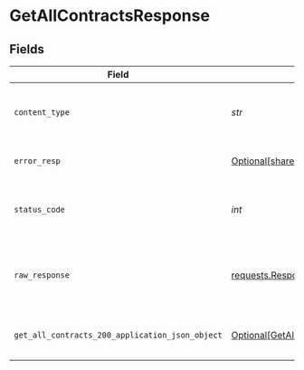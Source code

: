 # GetAllContractsResponse


## Fields

| Field                                                                                                       | Type                                                                                                        | Required                                                                                                    | Description                                                                                                 |
| ----------------------------------------------------------------------------------------------------------- | ----------------------------------------------------------------------------------------------------------- | ----------------------------------------------------------------------------------------------------------- | ----------------------------------------------------------------------------------------------------------- |
| `content_type`                                                                                              | *str*                                                                                                       | :heavy_check_mark:                                                                                          | HTTP response content type for this operation                                                               |
| `error_resp`                                                                                                | [Optional[shared.ErrorResp]](../../models/shared/errorresp.md)                                              | :heavy_minus_sign:                                                                                          | Could not authenticate the user                                                                             |
| `status_code`                                                                                               | *int*                                                                                                       | :heavy_check_mark:                                                                                          | HTTP response status code for this operation                                                                |
| `raw_response`                                                                                              | [requests.Response](https://requests.readthedocs.io/en/latest/api/#requests.Response)                       | :heavy_minus_sign:                                                                                          | Raw HTTP response; suitable for custom response parsing                                                     |
| `get_all_contracts_200_application_json_object`                                                             | [Optional[GetAllContracts200ApplicationJSON]](../../models/operations/getallcontracts200applicationjson.md) | :heavy_minus_sign:                                                                                          | Contracts have been retrieved successfully.                                                                 |